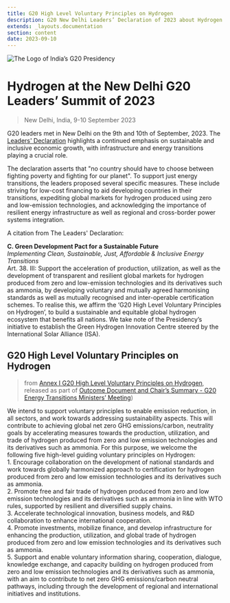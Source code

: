 ```yaml
---
title: G20 High Level Voluntary Principles on Hydrogen
description: G20 New Delhi Leaders’ Declaration of 2023 about Hydrogen.
extends: _layouts.documentation
section: content
date: 2023-09-10
---
```


<img class="block m-auto rounded shadow" src="/assets/img/logog20-2023.jpg" alt="The Logo of India’s G20 Presidency" />

# Hydrogen at the New Delhi G20 Leaders’ Summit of 2023
> New Delhi, India, 9-10 September 2023

G20 leaders met in New Delhi on the 9th and 10th of September, 2023. The [Leaders' Declaration](https://www.g20.org/content/dam/gtwenty/gtwenty_new/document/G20-New-Delhi-Leaders-Declaration.pdf) highlights a continued emphasis on sustainable and inclusive economic growth, with infrastructure and energy transitions playing a crucial role.

The declaration asserts that "no country should have to choose between fighting poverty and fighting for our planet". To support just energy transitions, the leaders proposed several specific measures. These include striving for low-cost financing to aid developing countries in their transitions, expediting global markets for hydrogen produced using zero and low-emission technologies, and acknowledging the importance of resilient energy infrastructure as well as regional and cross-border power systems integration.

A citation from The Leaders' Declaration:
<p class="font-mono bg-gray-100 block rounded p-3"><strong>C. Green Development Pact for a Sustainable Future</strong><br/>
<em>Implementing Clean, Sustainable, Just, Affordable & Inclusive Energy Transitions</em><br/>
Art. 38. III: Support the acceleration of production, utilization, as well as the development of
transparent and resilient global markets for <span class="inline-flex items-center rounded-md bg-green-50 px-2 py-1 text-green-700 ring-1 ring-inset ring-green-600/20">hydrogen</span> produced from zero and low-emission technologies and its derivatives such as ammonia, by developing voluntary and mutually agreed harmonising standards as well as mutually
recognised and inter-operable certification schemes. To realise this, we affirm the
‘G20 High Level Voluntary Principles on Hydrogen’, to build a sustainable and
equitable <span class="inline-flex items-center rounded-md bg-green-50 px-2 py-1 text-green-700 ring-1 ring-inset ring-green-600/20">global hydrogen ecosystem</span> that benefits all nations. We take note of the Presidency’s initiative to establish the Green Hydrogen Innovation Centre steered by the International Solar Alliance (ISA).</p>

## G20 High Level Voluntary Principles on Hydrogen
> from [Annex I G20 High Level Voluntary Principles on Hydrogen](https://g7g20-documents.org/fileadmin/G7G20_documents/2023/G20/India/Sherpa-Track/Energy%20Ministers/2%20Ministers'%20Annex/Annex%20I%20G20%20High%20Level%20Voluntary%20Principles%20on%20Hydrogen_22072023.pdf), released as part of [Outcome Document and Chair’s Summary - G20 Energy Transitions Ministers’ Meeting](https://g7g20-documents.org/fileadmin/G7G20_documents/2023/G20/India/Sherpa-Track/Energy%20Ministers/1%20Ministers'%20Language/G20_Energy_Transitions_Ministers%E2%80%99_Meeting_Outcome_Document_and_Chair%E2%80%99s%20Summary_22072023.pdf))

<span class="font-mono bg-gray-100 block rounded p-3">
We intend to support voluntary principles to enable emission
reduction, in all sectors, and work towards addressing
sustainability aspects. This will contribute to achieving global net
zero GHG emissions/carbon, neutrality goals by accelerating
measures towards the production, utilization, and trade of
hydrogen produced from zero and low emission technologies and
its derivatives such as ammonia. For this purpose, we welcome the
following five high-level guiding voluntary principles on Hydrogen:<br/>
1. Encourage collaboration on the development of national standards and work towards globally harmonized approach to certification for hydrogen produced from zero and low emission technologies and its derivatives such as ammonia.<br/>
2. Promote free and fair trade of hydrogen produced from zero and low emission technologies and its derivatives such as ammonia in line with WTO rules, supported by resilient and diversified supply chains.<br/>
3. Accelerate technological innovation, business models, and R&D collaboration to enhance international cooperation.<br/>
4. Promote investments, mobilize finance, and develop infrastructure for enhancing the production, utilization, and global trade of hydrogen produced from zero and low emission technologies and its derivatives such as ammonia.<br/>
5. Support and enable voluntary information sharing, cooperation, dialogue, knowledge exchange, and capacity building on hydrogen produced from zero and low emission technologies and its derivatives such as ammonia, with an aim to contribute to net zero GHG emissions/carbon neutral pathways, including through the development of regional and international initiatives and institutions.</span>